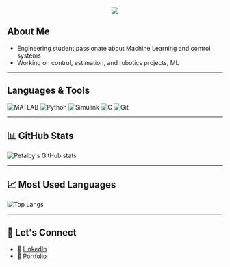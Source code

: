 <p align="center">
  <img src="https://readme-typing-svg.demolab.com?font=Fira+Code&pause=1000&color=F75000&center=true&vCenter=true&width=440&lines=Hi+I'm+Alberta-Petiafo" />
</p>


## About Me
- Engineering student passionate about Machine Learning and control systems
- Working on control, estimation, and robotics projects, ML
---

## Languages & Tools
![MATLAB](https://img.shields.io/badge/-MATLAB-orange?style=flat-square&logo=Mathworks)
![Python](https://img.shields.io/badge/-Python-3776AB?style=flat-square&logo=python&logoColor=white)
![Simulink](https://img.shields.io/badge/-Simulink-darkred?style=flat-square&logo=mathworks)
![C](https://img.shields.io/badge/-C-00599C?style=flat-square&logo=c&logoColor=white)
![Git](https://img.shields.io/badge/-Git-F05032?style=flat-square&logo=git&logoColor=white)

---

## 📊 GitHub Stats
![Petalby's GitHub stats](https://github-readme-stats.vercel.app/api?username=Petalby&show_icons=true&theme=radical)

---

## 📈 Most Used Languages
![Top Langs](https://github-readme-stats.vercel.app/api/top-langs/?username=Petalby&layout=compact&theme=tokyonight)

---

## 🔗 Let's Connect
- 💼 [LinkedIn](www.linkedin.com/in/alberta-petiafo)
- 📁 [Portfolio](https://petalby.github.io/)


